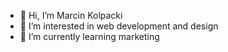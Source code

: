 - 👋 Hi, I’m Marcin Kolpacki
- 👀 I’m interested in web development and design
- 🌱 I’m currently learning marketing
